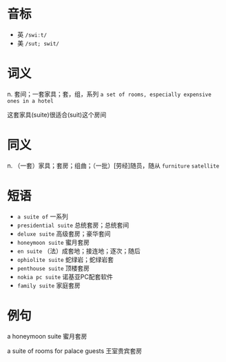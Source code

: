 # 音标

- 英 `/swiːt/`
- 美 `/sut; swit/`

# 词义

n. 套间；一套家具；套，组，系列
`a set of rooms, especially expensive ones in a hotel`



这套家具(suite)很适合(suit)这个房间

# 同义

n. （一套）家具；套房；组曲；（一批）[劳经]随员，随从
`furniture` `satellite`

# 短语

- `a suite of` 一系列
- `presidential suite` 总统套房；总统套间
- `deluxe suite` 高级套房；豪华套间
- `honeymoon suite` 蜜月套房
- `en suite` （法）成套地；接连地；逐次；随后
- `ophiolite suite` 蛇绿岩；蛇绿岩套
- `penthouse suite` 顶楼套房
- `nokia pc suite` 诺基亚PC配套软件
- `family suite` 家庭套房

# 例句

a honeymoon suite
蜜月套房

a suite of rooms for palace guests
王室贵宾套房


